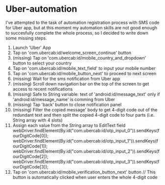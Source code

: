 # Uber-automation
I've attempted to the task of automation registration process with SMS code for Uber app, but at this moment my automation skills are not good enough to succesfully complete the whole process, so I decided to write down some missing steps.

1. Launch 'Uber' App
2. Tap on 'com.ubercab:id/welcome_screen_continue' button
3. (missing) Tap on 'com.ubercab:id/mobile_country_and_dropdown' button to select your country
4. Tap on 'com.ubercab:id/mobile_text_field' to input your mobile number
5. Tap on 'com.ubercab:id/mobile_button_next' to proceed to next screen
6. (missing) Wait for the sms notification from Uber app
7. (missing) Scroll down navigation bar on the top of the screen to get access to recent notifications
8. (missing) Safe to String variable: text of 'android:id/message_text' only if 'android:id/message_name' is comming from Uber
9. (missing) Tap 'back' button to close notification panel
10. (missing) Filter the copied message' body to get 4-digit code out of the redundant text and then split the copied 4-digit code to four parts (i.e. String array with 4 slots)
11. Assign each value from the String array to EditText field
    webDriver.findElement(By.id("com.ubercab:id/otp_input_0")).sendKeys(fourDigitCode[0]);
    webDriver.findElement(By.id("com.ubercab:id/otp_input_1")).sendKeys(fourDigitCode[1]);
    webDriver.findElement(By.id("com.ubercab:id/otp_input_2")).sendKeys(fourDigitCode[2]);
    webDriver.findElement(By.id("com.ubercab:id/otp_input_3")).sendKeys(fourDigitCode[3]);
12. Tap on 'com.ubercab:id/mobile_verification_button_next' button // This button is automatically clicked when user enters the whole 4-digit code
